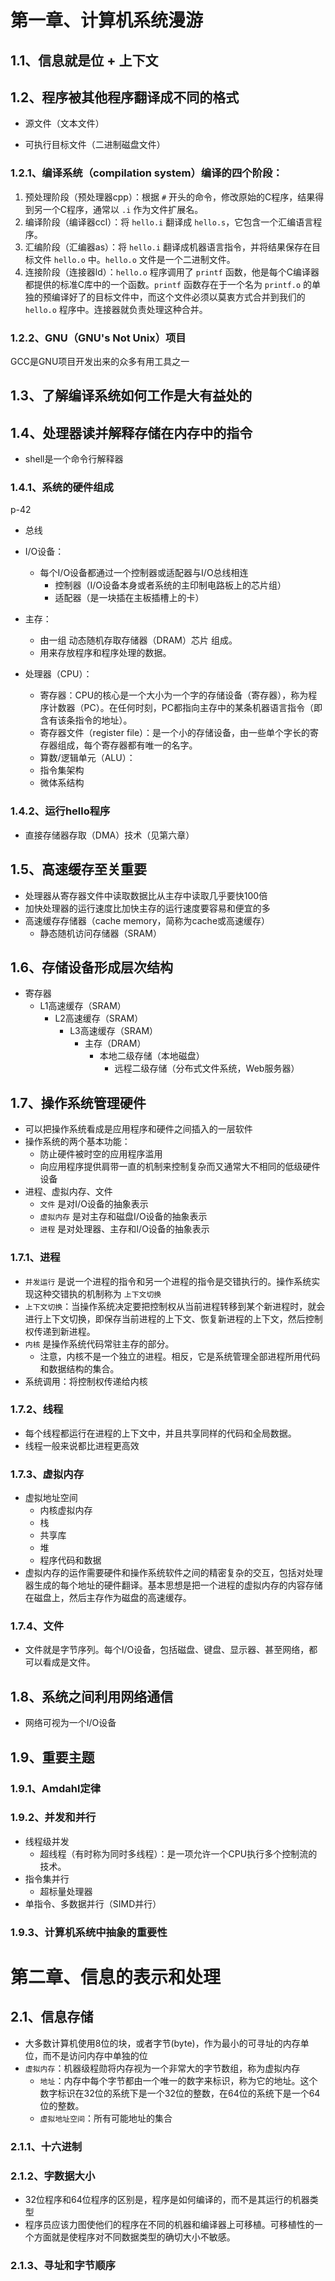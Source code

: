# 第一章、计算机系统漫游



## 1.1、信息就是位 + 上下文



## 1.2、程序被其他程序翻译成不同的格式

- 源文件（文本文件）

- 可执行目标文件（二进制磁盘文件）



### 1.2.1、编译系统（compilation system）编译的四个阶段：

1. 预处理阶段（预处理器cpp）：根据 `#` 开头的命令，修改原始的C程序，结果得到另一个C程序，通常以 `.i` 作为文件扩展名。
2. 编译阶段（编译器ccl）：将 `hello.i` 翻译成 `hello.s`，它包含一个汇编语言程序。
3. 汇编阶段（汇编器as）：将 `hello.i` 翻译成机器语言指令，并将结果保存在目标文件 `hello.o` 中。`hello.o` 文件是一个二进制文件。
4. 连接阶段（连接器ld）：`hello.o` 程序调用了 `printf` 函数，他是每个C编译器都提供的标准C库中的一个函数。`printf` 函数存在于一个名为 `printf.o` 的单独的预编译好了的目标文件中，而这个文件必须以莫衷方式合并到我们的 `hello.o` 程序中。连接器就负责处理这种合并。



### 1.2.2、GNU（GNU's Not Unix）项目

GCC是GNU项目开发出来的众多有用工具之一



## 1.3、了解编译系统如何工作是大有益处的



## 1.4、处理器读并解释存储在内存中的指令

- shell是一个命令行解释器



### 1.4.1、系统的硬件组成

p-42

- 总线

- I/O设备：
  - 每个I/O设备都通过一个控制器或适配器与I/O总线相连
    - 控制器（I/O设备本身或者系统的主印制电路板上的芯片组）
    - 适配器（是一块插在主板插槽上的卡）

- 主存：
  - 由一组 动态随机存取存储器（DRAM）芯片 组成。
  - 用来存放程序和程序处理的数据。

- 处理器（CPU）：
  - 寄存器：CPU的核心是一个大小为一个字的存储设备（寄存器），称为程序计数器（PC）。在任何时刻，PC都指向主存中的某条机器语言指令（即含有该条指令的地址）。
  - 寄存器文件（register file）：是一个小的存储设备，由一些单个字长的寄存器组成，每个寄存器都有唯一的名字。
  - 算数/逻辑单元（ALU）：
  - 指令集架构
  - 微体系结构



### 1.4.2、运行hello程序

- 直接存储器存取（DMA）技术（见第六章）



## 1.5、高速缓存至关重要

- 处理器从寄存器文件中读取数据比从主存中读取几乎要快100倍
- 加快处理器的运行速度比加快主存的运行速度要容易和便宜的多
- 高速缓存存储器（cache memory，简称为cache或高速缓存）
  - 静态随机访问存储器（SRAM）



## 1.6、存储设备形成层次结构

- 寄存器
  - L1高速缓存（SRAM）
    - L2高速缓存（SRAM）
      - L3高速缓存（SRAM）
        - 主存（DRAM）
          - 本地二级存储（本地磁盘）
            - 远程二级存储（分布式文件系统，Web服务器）



## 1.7、操作系统管理硬件

- 可以把操作系统看成是应用程序和硬件之间插入的一层软件
- 操作系统的两个基本功能：
  - 防止硬件被时空的应用程序滥用
  - 向应用程序提供肩带一直的机制来控制复杂而又通常大不相同的低级硬件设备
- 进程、虚拟内存、文件
  - `文件` 是对I/O设备的抽象表示
  - `虚拟内存` 是对主存和磁盘I/O设备的抽象表示
  - `进程` 是对处理器、主存和I/O设备的抽象表示

### 1.7.1、进程

- `并发运行` 是说一个进程的指令和另一个进程的指令是交错执行的。操作系统实现这种交错执的机制称为 `上下文切换`
- `上下文切换`：当操作系统决定要把控制权从当前进程转移到某个新进程时，就会进行上下文切换，即保存当前进程的上下文、恢复新进程的上下文，然后控制权传递到新进程。
- `内核` 是操作系统代码常驻主存的部分。
  - 注意，内核不是一个独立的进程。相反，它是系统管理全部进程所用代码和数据结构的集合。
- 系统调用：将控制权传递给内核

### 1.7.2、线程

- 每个线程都运行在进程的上下文中，并且共享同样的代码和全局数据。
- 线程一般来说都比进程更高效

### 1.7.3、虚拟内存

- 虚拟地址空间
  - 内核虚拟内存
  - 栈
  - 共享库
  - 堆
  - 程序代码和数据
- 虚拟内存的运作需要硬件和操作系统软件之间的精密复杂的交互，包括对处理器生成的每个地址的硬件翻译。基本思想是把一个进程的虚拟内存的内容存储在磁盘上，然后主存作为磁盘的高速缓存。

### 1.7.4、文件

- 文件就是字节序列。每个I/O设备，包括磁盘、键盘、显示器、甚至网络，都可以看成是文件。



## 1.8、系统之间利用网络通信

- 网络可视为一个I/O设备



## 1.9、重要主题

### 1.9.1、Amdahl定律



### 1.9.2、并发和并行

- 线程级并发
  - 超线程（有时称为同时多线程）：是一项允许一个CPU执行多个控制流的技术。
- 指令集并行
  - 超标量处理器
- 单指令、多数据并行（SIMD并行）



### 1.9.3、计算机系统中抽象的重要性





# 第二章、信息的表示和处理

## 2.1、信息存储

- 大多数计算机使用8位的块，或者字节(byte)，作为最小的可寻址的内存单位，而不是访问内存中单独的位
- `虚拟内存`：机器级程勋将内存视为一个非常大的字节数组，称为虚拟内存
  - `地址`：内存中每个字节都由一个唯一的数字来标识，称为它的地址。这个数字标识在32位的系统下是一个32位的整数，在64位的系统下是一个64位的整数。
  - `虚拟地址空间`：所有可能地址的集合

### 2.1.1、十六进制

### 2.1.2、字数据大小

- 32位程序和64位程序的区别是，程序是如何编译的，而不是其运行的机器类型
- 程序员应该力图使他们的程序在不同的机器和编译器上可移植。可移植性的一个方面就是使程序对不同数据类型的确切大小不敏感。

### 2.1.3、寻址和字节顺序





